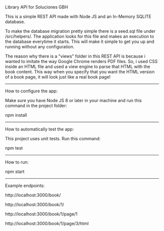 Library API for Soluciones GBH

This is a simple REST API made with Node JS and an In-Memory SQLITE database. 

To make the database migration pretty simple there is a seed.sql file under /src/helpers/. The application looks for this file and makes an execution to the database everytime it starts. This will make it simple to get you up and running without any configuration.

The reason why there is a "views" folder in this REST API is because i wanted to imitate the way Google Chrome renders PDF files. So, i used CSS inside an HTML file and used a view engine to parse that HTML with the book content. This way when you specify that you want the HTML version of a book page, it will look just like a real book page!

-----------------------------------

How to configure the app:

Make sure you have Node JS 8 or later in your machine and run this command in the project folder:

npm install

------------------------------------

How to automatically test the app:

This project uses unit tests. Run this command:

npm test

-------------------------------------

How to run:

npm start

-------------------------------------

Example endpoints:

http://localhost:3000/book/


http://localhost:3000/book/1/


http://localhost:3000/book/1/page/1


http://localhost:3000/book/1/page/3/html
